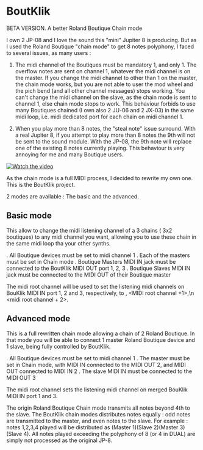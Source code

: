 # BoutKlik

BETA VERSION.
A better Roland Boutique Chain mode

I own 2 JP-08 and I love the sound this "mini" Jupiter 8 is producing.
But as I used the Roland Boutique "chain mode" to get 8 notes polyphony, I faced to several issues, as many users :

1. The midi channel of the Boutiques must be mandatory 1, and only 1.  The overflow notes are sent on channel 1, whatever the midi channel is on the master.  If you change the midi channel to other than 1 on the master, the chain mode works, but you are not able to user the mod wheel and the pich bend (and all other channel messages) stops working.  You can't change the midi channel on the slave, as the chain mode is sent to channel 1, else chain mode stops to work.  This behaviour forbids to use many Boutiques chained (I own also 2 JU-06 and 2 JX-03) in the same midi loop, i.e. midi dedicated port for each chain on midi channel 1.

2. When you play more than 8 notes, the "steal note" issue surround.  With a real Jupiter 8, if you attempt to play more than 8 notes the 9th will not be sent to the sound module.  With the JP-08, the 9th note will replace one of the existing 8 notes currently playing.  This behaviour is very annoying for me and many Boutique users.

[![Watch the video](https://img.youtube.com/vi/Ejpw7GsyAGg/0.jpg)](https://www.youtube.com/watch?v=Ejpw7GsyAGg)

As the chain mode is a full MIDI process, I decided to rewrite my own one.  This is the BoutKlik project.

2 modes are available : The basic and the advanced.

## Basic mode 

This allow to change the midi listening channel of a 3 chains ( 3x2 boutiques) to any midi channel you want, allowing you to use these chain in the same midi loop tha your other synths.

. All Boutique devices must be set to midi channel 1
. Each of the masters must be set in Chain mode
. Boutique Masters MIDI IN jack must be connected to the BoutKlik MIDI OUT port 1, 2, 3
. Boutique Slaves MIDI IN jack must be connected to the MIDI OUT of their Boutique master

The midi root channel will be used to set the listening midi channels on BouKlik MIDI IN port 1, 2 and 3, respectively, to <MIDI root channel>, <MIDI root channel +1>,\n <midi root channel + 2>.


## Advanced mode 

This is a full rewritten chain mode allowing a chain of 2 Roland Boutique. 
In that mode you will be able to connect 1 master Roland Boutique device and 1 slave, being fully controlled by BoutKlik.

. All Boutique devices must be set to midi channel 1
. The master must be set in Chain mode, with MIDI IN connected to the MIDI OUT 2, and MIDI OUT connected to MIDI IN 2
. The slave MIDI IN must be connected to the MIDI OUT 3

The midi root channel sets the listening midi channel on merged BouKlik MIDI IN port 1 and 3.

The origin Roland Boutique Chain mode transmits all notes beyond 4th to the slave.
The BoutKlik chain modes distributes notes equally : odd notes are transmitted to the master, and even notes to the slave. 
For example : notes 1,2,3,4 played will be distributed as (Master 1)(Slave 2)(Master 3)(Slave 4). 
All notes played exceeding the polyphony of 8 (or 4 in DUAL) are simply not processed as the original JP-8.

